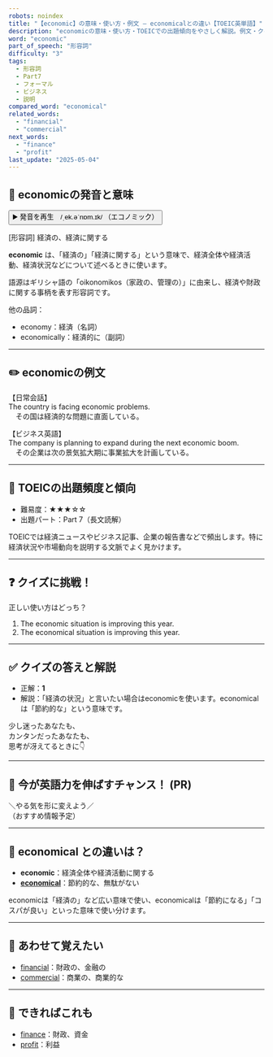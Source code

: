 ```yaml
---
robots: noindex
title: "【economic】の意味・使い方・例文 ― economicalとの違い【TOEIC英単語】"
description: "economicの意味・使い方・TOEICでの出題傾向をやさしく解説。例文・クイズ付きでeconomicalとの違いもわかりやすく学べます。"
word: "economic"
part_of_speech: "形容詞"
difficulty: "3"
tags:
  - 形容詞
  - Part7
  - フォーマル
  - ビジネス
  - 説明
compared_word: "economical"
related_words:
  - "financial"
  - "commercial"
next_words:
  - "finance"
  - "profit"
last_update: "2025-05-04"
---
```


## 🔰 economicの発音と意味

<button class="play-audio" onclick="playTTS('economic')">
  <span class="play-audio-main">
    ▶️ 発音を再生　/ˌek.əˈnɒm.ɪk/
  </span>
  <span class="play-audio-sub">
    （エコノミック）
  </span>
</button>

[形容詞] 経済の、経済に関する

**economic** は、「経済の」「経済に関する」という意味で、経済全体や経済活動、経済状況などについて述べるときに使います。

語源はギリシャ語の「oikonomikos（家政の、管理の）」に由来し、経済や財政に関する事柄を表す形容詞です。

他の品詞：  
- economy：経済（名詞）
- economically：経済的に（副詞）

---

## ✏️ economicの例文

【日常会話】  
The country is facing economic problems.  
　その国は経済的な問題に直面している。

【ビジネス英語】  
The company is planning to expand during the next economic boom.  
　その企業は次の景気拡大期に事業拡大を計画している。

---

## 🎯 TOEICの出題頻度と傾向

- 難易度：★★★☆☆
- 出題パート：Part 7（長文読解）

TOEICでは経済ニュースやビジネス記事、企業の報告書などで頻出します。特に経済状況や市場動向を説明する文脈でよく見かけます。

---

## ❓ クイズに挑戦！

正しい使い方はどっち？

1. The economic situation is improving this year.  
2. The economical situation is improving this year.

---

## ✅ クイズの答えと解説

- 正解：**1**
- 解説：「経済の状況」と言いたい場合はeconomicを使います。economicalは「節約的な」という意味です。

少し迷ったあなたも、  
カンタンだったあなたも、  
思考が冴えてるときに👇️

---

## 🚀 今が英語力を伸ばすチャンス！ (PR)

<div class="info-center">
＼やる気を形に変えよう／<br>  
（おすすめ情報予定）
</div>

---

## 🤔  economical との違いは？

- **economic**：経済全体や経済活動に関する
- **[economical](/word/economical/)**：節約的な、無駄がない

economicは「経済の」など広い意味で使い、economicalは「節約になる」「コスパが良い」といった意味で使い分けます。

---

## 🧩 あわせて覚えたい

- [financial](/word/financial/)：財政の、金融の
- [commercial](/word/commercial/)：商業の、商業的な

---

## 📖 できればこれも

- [finance](/word/finance/)：財政、資金
- [profit](/word/profit/)：利益

<!-- cvid: aid15_bid12 -->

